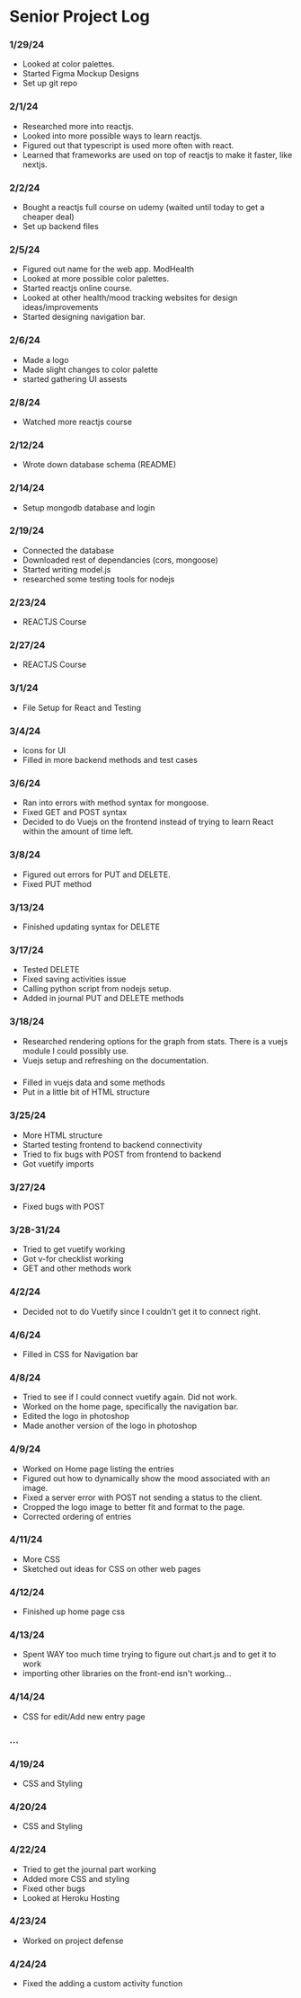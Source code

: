 # Senior Project Log

### 1/29/24
* Looked at color palettes.
* Started Figma Mockup Designs
* Set up git repo

### 2/1/24
* Researched more into reactjs. 
* Looked into more possible ways to learn reactjs.
* Figured out that typescript is used more often with react.
* Learned that frameworks are used on top of reactjs to make it faster, like nextjs. 


### 2/2/24
* Bought a reactjs full course on udemy (waited until today to get a cheaper deal)
* Set up backend files


### 2/5/24
* Figured out name for the web app. ModHealth
* Looked at more possible color palettes.
* Started reactjs online course. 
* Looked at other health/mood tracking websites for design ideas/improvements
* Started designing navigation bar.


### 2/6/24
* Made a logo
* Made slight changes to color palette
* started gathering UI assests

### 2/8/24
* Watched more reactjs course

### 2/12/24
* Wrote down database schema (README)

### 2/14/24
* Setup mongodb database and login

### 2/19/24
* Connected the database
* Downloaded rest of dependancies (cors, mongoose)
* Started writing model.js
* researched some testing tools for nodejs

### 2/23/24
* REACTJS Course

### 2/27/24
* REACTJS Course

### 3/1/24
* File Setup for React and Testing

### 3/4/24
* Icons for UI
* Filled in more backend methods and test cases

### 3/6/24
* Ran into errors with method syntax for mongoose.
* Fixed GET and POST syntax
* Decided to do Vuejs on the frontend instead of trying to learn React within the amount of time left. 

### 3/8/24
* Figured out errors for PUT and DELETE.
* Fixed PUT method

### 3/13/24
* Finished updating syntax for DELETE

### 3/17/24
* Tested DELETE
* Fixed saving activities issue
* Calling python script from nodejs setup.
* Added in journal PUT and DELETE methods

### 3/18/24
* Researched rendering options for the graph from stats. There is a vuejs module I could possibly use.
* Vuejs setup and refreshing on the documentation.

###
* Filled in vuejs data and some methods
* Put in a little bit of HTML structure


### 3/25/24
* More HTML structure
* Started testing frontend to backend connectivity
* Tried to fix bugs with POST from frontend to backend
* Got vuetify imports

### 3/27/24
* Fixed bugs with POST

### 3/28-31/24
* Tried to get vuetify working
* Got v-for checklist working
* GET and other methods work

### 4/2/24
* Decided not to do Vuetify since I couldn't get it to connect right. 

### 4/6/24
* Filled in CSS for Navigation bar

### 4/8/24
* Tried to see if I could connect vuetify again. Did not work. 
* Worked on the home page, specifically the navigation bar. 
* Edited the logo in photoshop
* Made another version of the logo in photoshop

### 4/9/24 
* Worked on Home page listing the entries
* Figured out how to dynamically show the mood associated with an image.
* Fixed a server error with POST not sending a status to the client.
* Cropped the logo image to better fit and format to the page.
* Corrected ordering of entries


### 4/11/24
* More CSS
* Sketched out ideas for CSS on other web pages

### 4/12/24
* Finished up home page css

### 4/13/24
* Spent WAY too much time trying to figure out chart.js and to get it to work
* importing other libraries on the front-end isn't working...

### 4/14/24
* CSS for edit/Add new entry page

### ...

### 4/19/24
* CSS and Styling

### 4/20/24
* CSS and Styling

### 4/22/24
* Tried to get the journal part working
* Added more CSS and styling
* Fixed other bugs
* Looked at Heroku Hosting

### 4/23/24
* Worked on project defense

### 4/24/24
* Fixed the adding a custom activity function
